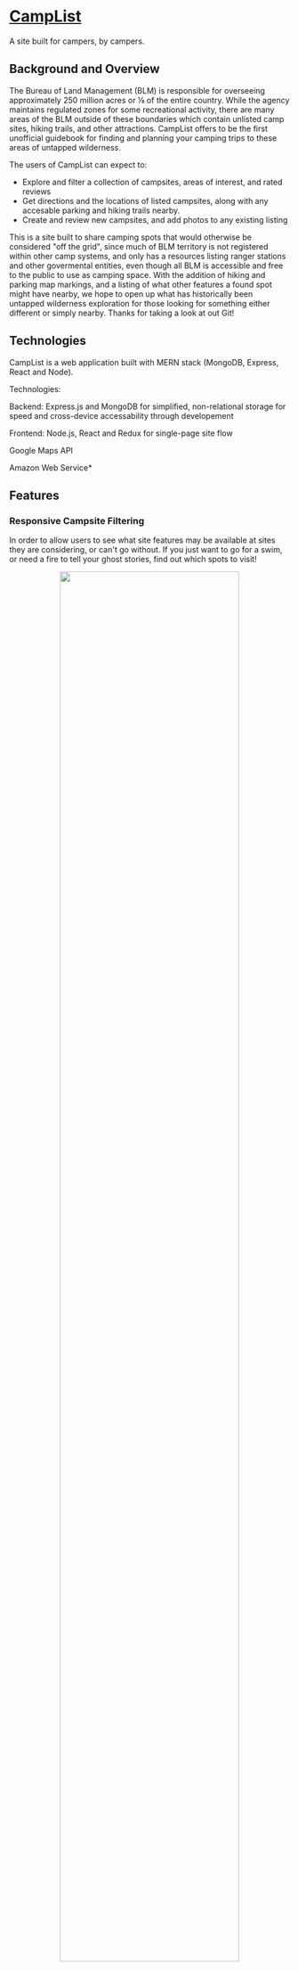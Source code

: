 # [CampList](http://camplist-mern.herokuapp.com/#/)
A site built for campers, by campers.


## Background and Overview

The Bureau of Land Management (BLM) is responsible for overseeing approximately 250 million acres or ⅛ of the entire country. While the agency maintains regulated zones for some recreational activity, there are many areas of the BLM outside of these boundaries which contain unlisted camp sites, hiking trails, and other attractions. CampList offers to be the first unofficial guidebook for finding and planning your camping trips to these areas of untapped wilderness.

The users of CampList can expect to:
* Explore and filter a collection of campsites, areas of interest, and rated reviews
* Get directions and the locations of listed campsites, along with any accesable parking and hiking trails nearby.
* Create and review new campsites, and add photos to any existing listing

This is a site built to share camping spots that would otherwise be considered "off the grid", since much of BLM territory is not registered within other camp systems, and only has a resources listing ranger stations and other govermental entities, even though all BLM is accessible and free to the public to use as camping space. With the addition of hiking and parking map markings, and a listing of what other features a found spot might have nearby, we hope to open up what has historically been untapped wilderness exploration for those looking for something either different or simply nearby. Thanks for taking a look at out Git!

## Technologies
CampList is a web application built with MERN stack (MongoDB, Express, React and Node).

Technologies:

Backend: Express.js and MongoDB for simplified, non-relational storage for speed and cross-device accessability through developement

Frontend: Node.js, React and Redux for single-page site flow

Google Maps API

Amazon Web Service*

## Features

### Responsive Campsite Filtering
In order to allow users to see what site features may be available at sites they are considering, or can't go without. If you just want to go for a swim, or need a fire to tell your ghost stories, find out which spots to visit!

<p align="center">
  <img src="frontend/public/campListFilter.gif" width="80%">
</p>   

```
handleCheck(attr) {
  let newItemCheck = []
  if (!this.state.itemChecked) {
    this.setState({ itemsChecked: [attr.name] })
  } else {
    for (let i = 0; i < this.state.itemChecked.length; i++) {
      newItemCheck[i] = this.state.itemChecked[i];
    }
    newItemCheck.push(attr.name);
    this.setState({
      itemChecked: newItemCheck
    })
  }
}

handleUncheck(attr) {
  let { itemChecked } = this.state;
  let newItemCheck = []
  for (let i = 0; i < itemChecked.length; i++) {
    newItemCheck[i] = itemChecked[i];
  }
  newItemCheck.splice(newItemCheck.indexOf(attr.name), 1)
  this.setState({
    itemChecked: newItemCheck
  })
}
```

### Review Campsites and Vote on Comments
We want to give users the option of adding their personal experience at a site (in addition to being able to add photos of their experience, and to vote on how helpful they consider other reviews.

<p align="center">
  <img src="frontend/public/campListComment.gif" width="80%" >
</p> 

```
handleUpvote(e) {
  e.preventDefault()

  const id = e.target.value
  const data = {id, user: this.props.currentUserId}

  let ans = this.props.reviews.filter(review => {
    return review._id === id
  })

  if (ans[0].downvotes.includes(this.props.currentUserId)) {
    this.props.addUpvote(data) && this.props.removeDownvote(data)
  }
  else if (ans[0].upvotes.includes(this.props.currentUserId)) {
    this.props.removeUpvote(data)
  } else {
    this.props.addUpvote(data);
  }
}
```

### Mark Locations of Nearby Features
Campers often want to do more outdoors than just camp! Once you're out there, it is often the highlight of the trip find a good hike, or to find a new fishing spot nearby; and we all need to know where to park.

<p align="center">
  <img src="frontend/public/campListCreate.gif" width="80%" >
</p>   

```
constructor(props) {
  super(props);
  this.state = {
    showingInfoWindow: false,
    activeMarker: {},
    selectedTag: {},
    currentPosition: { lat: null, lng: null }
  };
  this.onMarkerClick = this.onMarkerClick.bind(this);
  this.onClose = this.onClose.bind(this);
}

onMarkerClick = (props, marker, e) => {
  return this.setState({
    selectedTag: props,
    activeMarker: marker,
    showingInfoWindow: true
  });
};

onClose = props => {
  if (this.state.showingInfoWindow) {
    this.setState({
      showingInfoWindow: false,
      activeMarker: null
    });
  }
};
```

## Future Plans

*Integrate AWS to allow ease of use while maintaining minimized storage needs
